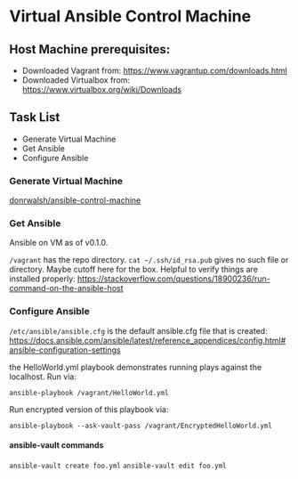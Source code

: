 # Virtual Ansible Control Machine

## Host Machine prerequisites:
- Downloaded Vagrant from: https://www.vagrantup.com/downloads.html
- Downloaded Virtualbox from: https://www.virtualbox.org/wiki/Downloads

## Task List
- Generate Virtual Machine
- Get Ansible
- Configure Ansible

### Generate Virtual Machine
[donrwalsh/ansible-control-machine](https://app.vagrantup.com/donrwalsh/boxes/ansible-control-machine)

### Get Ansible
Ansible on VM as of v0.1.0.

`/vagrant` has the repo directory. 
`cat ~/.ssh/id_rsa.pub` gives no such file or directory.
Maybe cutoff here for the box.
Helpful to verify things are installed properly: https://stackoverflow.com/questions/18900236/run-command-on-the-ansible-host

### Configure Ansible
`/etc/ansible/ansible.cfg` is the default ansible.cfg file that is created: https://docs.ansible.com/ansible/latest/reference_appendices/config.html#ansible-configuration-settings

the HelloWorld.yml playbook demonstrates running plays against the localhost. Run via:

`ansible-playbook /vagrant/HelloWorld.yml`

Run encrypted version of this playbook via:

`ansible-playbook --ask-vault-pass /vagrant/EncryptedHelloWorld.yml`

#### ansible-vault commands

`ansible-vault create foo.yml`
`ansible-vault edit foo.yml`
